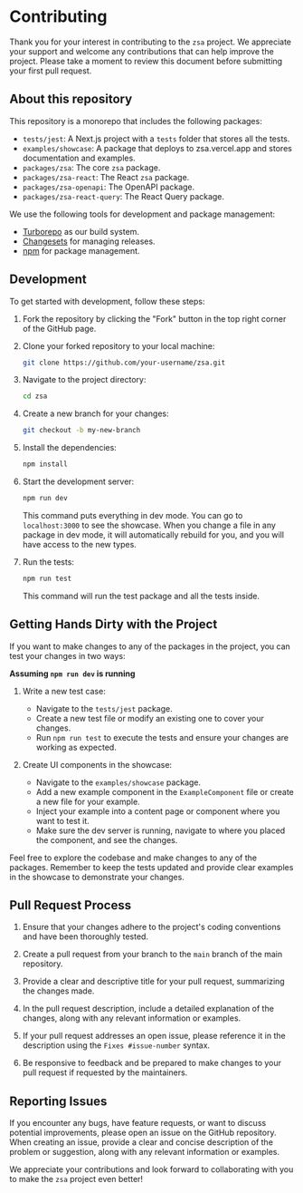 # Contributing

Thank you for your interest in contributing to the `zsa` project. We appreciate your support and welcome any contributions that can help improve the project. Please take a moment to review this document before submitting your first pull request.

## About this repository

This repository is a monorepo that includes the following packages:

- `tests/jest`: A Next.js project with a `tests` folder that stores all the tests.
- `examples/showcase`: A package that deploys to zsa.vercel.app and stores documentation and examples.
- `packages/zsa`: The core `zsa` package.
- `packages/zsa-react`: The React `zsa` package.
- `packages/zsa-openapi`: The OpenAPI package.
- `packages/zsa-react-query`: The React Query package.

We use the following tools for development and package management:

- [Turborepo](https://turbo.build/repo) as our build system.
- [Changesets](https://github.com/changesets/changesets) for managing releases.
- [npm](https://www.npmjs.com/) for package management.

## Development

To get started with development, follow these steps:

1. Fork the repository by clicking the "Fork" button in the top right corner of the GitHub page.

2. Clone your forked repository to your local machine:

   ```bash
   git clone https://github.com/your-username/zsa.git
   ```

3. Navigate to the project directory:

   ```bash
   cd zsa
   ```

4. Create a new branch for your changes:

   ```bash
   git checkout -b my-new-branch
   ```

5. Install the dependencies:

   ```bash
   npm install
   ```

6. Start the development server:

   ```bash
   npm run dev
   ```

   This command puts everything in dev mode. You can go to `localhost:3000` to see the showcase. When you change a file in any package in dev mode, it will automatically rebuild for you, and you will have access to the new types.

7. Run the tests:

   ```bash
   npm run test
   ```

   This command will run the test package and all the tests inside.

## Getting Hands Dirty with the Project

If you want to make changes to any of the packages in the project, you can test your changes in two ways:

**Assuming `npm run dev` is running**

1. Write a new test case:

   - Navigate to the `tests/jest` package.
   - Create a new test file or modify an existing one to cover your changes.
   - Run `npm run test` to execute the tests and ensure your changes are working as expected.

2. Create UI components in the showcase:
   - Navigate to the `examples/showcase` package.
   - Add a new example component in the `ExampleComponent` file or create a new file for your example.
   - Inject your example into a content page or component where you want to test it.
   - Make sure the dev server is running, navigate to where you placed the component, and see the changes.

Feel free to explore the codebase and make changes to any of the packages. Remember to keep the tests updated and provide clear examples in the showcase to demonstrate your changes.

## Pull Request Process

1. Ensure that your changes adhere to the project's coding conventions and have been thoroughly tested.

2. Create a pull request from your branch to the `main` branch of the main repository.

3. Provide a clear and descriptive title for your pull request, summarizing the changes made.

4. In the pull request description, include a detailed explanation of the changes, along with any relevant information or examples.

5. If your pull request addresses an open issue, please reference it in the description using the `Fixes #issue-number` syntax.

6. Be responsive to feedback and be prepared to make changes to your pull request if requested by the maintainers.

## Reporting Issues

If you encounter any bugs, have feature requests, or want to discuss potential improvements, please open an issue on the GitHub repository. When creating an issue, provide a clear and concise description of the problem or suggestion, along with any relevant information or examples.

We appreciate your contributions and look forward to collaborating with you to make the `zsa` project even better!
